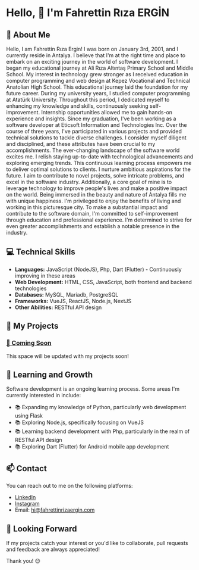# Hello, 👋 I'm Fahrettin Rıza ERGİN

## 🚀 About Me

Hello, I am Fahrettin Rıza Ergin! I was born on January 3rd, 2001, and I currently reside in Antalya. I believe that I'm at the right time and place to embark on an exciting journey in the world of software development.
I began my educational journey at Ali Rıza Altıntaş Primary School and Middle School. My interest in technology grew stronger as I received education in computer programming and web design at Kepez Vocational and Technical Anatolian High School. This educational journey laid the foundation for my future career.
During my university years, I studied computer programming at Atatürk University. Throughout this period, I dedicated myself to enhancing my knowledge and skills, continuously seeking self-improvement. Internship opportunities allowed me to gain hands-on experience and insights.
Since my graduation, I've been working as a software developer at Eticsoft Information and Technologies Inc. Over the course of three years, I've participated in various projects and provided technical solutions to tackle diverse challenges. I consider myself diligent and disciplined, and these attributes have been crucial to my accomplishments.
The ever-changing landscape of the software world excites me. I relish staying up-to-date with technological advancements and exploring emerging trends. This continuous learning process empowers me to deliver optimal solutions to clients.
I nurture ambitious aspirations for the future. I aim to contribute to novel projects, solve intricate problems, and excel in the software industry. Additionally, a core goal of mine is to leverage technology to improve people's lives and make a positive impact on the world.
Being immersed in the beauty and nature of Antalya fills me with unique happiness. I'm privileged to enjoy the benefits of living and working in this picturesque city.
To make a substantial impact and contribute to the software domain, I'm committed to self-improvement through education and professional experience. I'm determined to strive for even greater accomplishments and establish a notable presence in the industry.

## 💻 Technical Skills

- **Languages:** JavaScript (NodeJS), Php, Dart (Flutter) - Continuously improving in these areas
- **Web Development:** HTML, CSS, JavaScript, both frontend and backend technologies
- **Databases:** MySQL, Mariadb, PostgreSQL
- **Frameworks:** VueJS, ReactJS, Node.js, NextJS
- **Other Abilities:** RESTful API design

## 🌟 My Projects

### [🎉 Coming Soon]()
This space will be updated with my projects soon!

## 🌱 Learning and Growth

Software development is an ongoing learning process. Some areas I'm currently interested in include:

- 📚 Expanding my knowledge of Python, particularly web development using Flask
- 📚 Exploring Node.js, specifically focusing on VueJS
- 📚 Learning backend development with Php, particularly in the realm of RESTful API design
- 📚 Exploring Dart (Flutter) for Android mobile app development

## 📫 Contact

You can reach out to me on the following platforms:

- [LinkedIn](https://www.linkedin.com/in/fahrettin-riza-ergin)
- [Instagram](https://www.instagram.com/fahrettin_riza_ergin/)
- Email: hi@fahrettinrizaergin.com

## 👏 Looking Forward

If my projects catch your interest or you'd like to collaborate, pull requests and feedback are always appreciated!

Thank you! 😊

